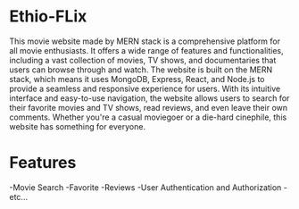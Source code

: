 # Ethio-FLix
This movie website made by MERN stack is a comprehensive platform for all movie enthusiasts. It offers a wide range of features and functionalities, including a vast collection of movies, TV shows, and documentaries that users can browse through and watch. The website is built on the MERN stack, which means it uses MongoDB, Express, React, and Node.js to provide a seamless and responsive experience for users. With its intuitive interface and easy-to-use navigation, the website allows users to search for their favorite movies and TV shows, read reviews, and even leave their own comments. Whether you're a casual moviegoer or a die-hard cinephile, this website has something for everyone.

# Features
-Movie Search
-Favorite
-Reviews
-User Authentication and Authorization
-etc...
